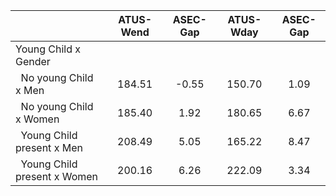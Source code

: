 
|                      |    ATUS-Wend |     ASEC-Gap |    ATUS-Wday |     ASEC-Gap |
| -------------------- | :----------: | :----------: | :----------: | :----------: |
| Young Child x Gender |              |              |              |              |
| &nbsp;&nbsp;No young Child x Men |       184.51 |        -0.55 |       150.70 |         1.09 |
| &nbsp;&nbsp;No young Child x Women |       185.40 |         1.92 |       180.65 |         6.67 |
| &nbsp;&nbsp;Young Child present x Men |       208.49 |         5.05 |       165.22 |         8.47 |
| &nbsp;&nbsp;Young Child present x Women |       200.16 |         6.26 |       222.09 |         3.34 |


